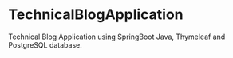 # TechnicalBlogApplication
Technical Blog Application using SpringBoot Java, Thymeleaf and PostgreSQL database.
